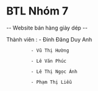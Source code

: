 # BTL Nhóm 7 
-- Website bán hàng giày dép -- 

Thành viên : 
             - Đinh Đăng Duy Anh

             - Vũ Thị Hường
             
             - Lê Văn Phúc
             
             - Lê Thị Ngọc Ánh 
             
             - Phạm Thị Liễu 
